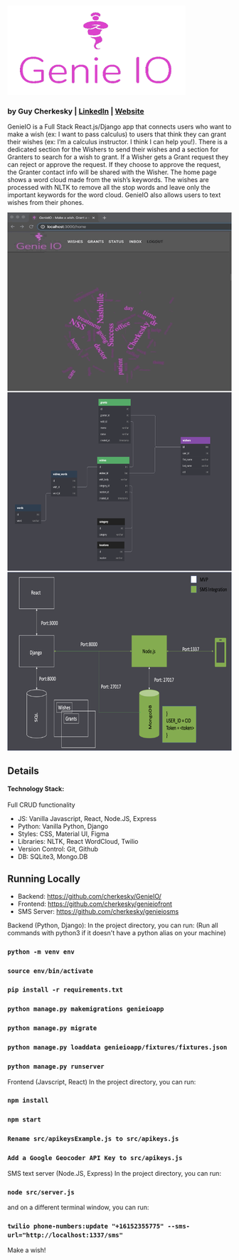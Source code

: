 
<img src="https://raw.githubusercontent.com/cherkesky/genieio/master/assets/logo.png" height="200" width="400">

### by Guy Cherkesky | [LinkedIn](http://linkedin.com/in/cherkesky) | [Website](http://cherkesky.com)



GenieIO is a Full Stack React.js/Django app that connects users who want to make a wish (ex: I want to pass calculus) to users that think they can grant their wishes (ex: I’m a calculus instructor. I think I can help you!). There is a dedicated section for the Wishers to send their wishes and a section for Granters to search for a wish to grant. If a Wisher gets a Grant request they can reject or approve the request. If they choose to approve the request, the Granter contact info will be shared with the Wisher. The home page shows a word cloud made from the wish’s keywords. The wishes are processed with NLTK to remove all the stop words and leave only the important keywords for the word cloud. GenieIO also allows users to text wishes from their phones.


<img src="https://github.com/cherkesky/GenieIO/blob/master/assets/genie_home.gif" height="400" width="600">
<img src="https://github.com/cherkesky/GenieIO/blob/master/assets/erd.png" height="400" width="600">
<img src="https://github.com/cherkesky/GenieIO/blob/master/assets/uml.png" height="400" width="600">

## Details


#### Technology Stack: 
Full CRUD functionality
- JS: Vanilla Javascript, React, Node.JS, Express
- Python: Vanilla Python, Django
- Styles: CSS, Material UI, Figma
- Libraries: NLTK, React WordCloud, Twilio
- Version Control: Git, Github
- DB: SQLite3, Mongo.DB

## Running Locally
- Backend: https://github.com/cherkesky/GenieIO/
- Frontend: https://github.com/cherkesky/genieiofront
- SMS Server: https://github.com/cherkesky/genieiosms

Backend (Python, Django):
In the project directory, you can run:
(Run all commands with python3 if it doesn't have a python alias on your machine)

### `python -m venv env`
### `source env/bin/activate`
### `pip install -r requirements.txt`
### `python manage.py makemigrations genieioapp`
### `python manage.py migrate`
### `python manage.py loaddata genieioapp/fixtures/fixtures.json`
### `python manage.py runserver`


Frontend (Javscript, React)
In the project directory, you can run:
### `npm install`
### `npm start`
### `Rename src/apikeysExample.js to src/apikeys.js`
### `Add a Google Geocoder API Key to src/apikeys.js`

SMS text server (Node.JS, Express)
In the project directory, you can run:
### `node src/server.js`
and on a different terminal window, you can run:
### `twilio phone-numbers:update "+16152355775" --sms-url="http://localhost:1337/sms"`

Make a wish!
